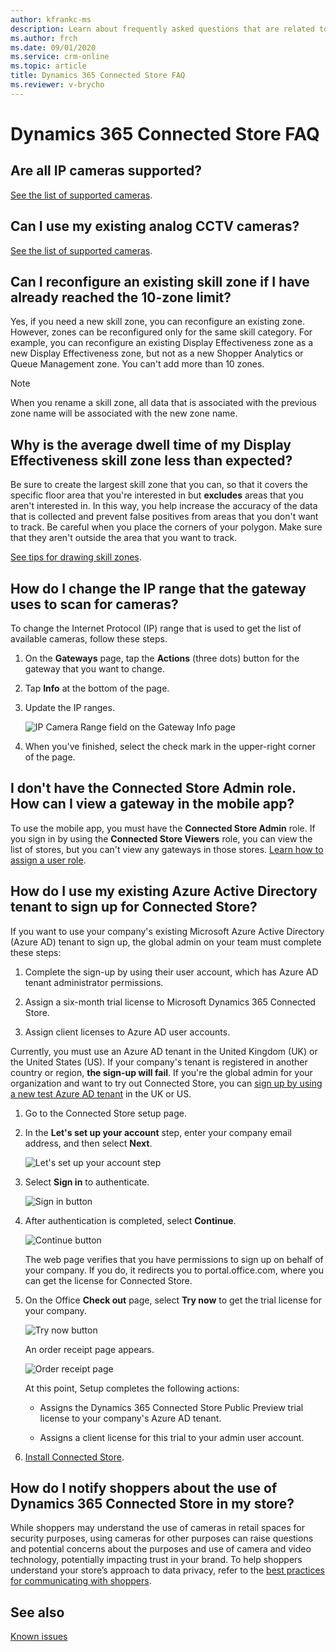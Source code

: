 ```yaml
---
author: kfrankc-ms
description: Learn about frequently asked questions that are related to Microsoft Dynamics 365 Connected Store.
ms.author: frch
ms.date: 09/01/2020
ms.service: crm-online
ms.topic: article
title: Dynamics 365 Connected Store FAQ
ms.reviewer: v-brycho
---
```


# Dynamics 365 Connected Store FAQ

## Are all IP cameras supported?

[See the list of supported cameras](install-cameras.md#supported-cameras).

## Can I use my existing analog CCTV cameras?

[See the list of supported cameras](install-cameras.md#supported-cameras).

## Can I reconfigure an existing skill zone if I have already reached the 10-zone limit?

Yes, if you need a new skill zone, you can reconfigure an existing zone. However, zones can be reconfigured only for the same skill category. For example, you can reconfigure an existing Display Effectiveness zone as a new Display Effectiveness zone, but not as a new Shopper Analytics or Queue Management zone. You can't add more than 10 zones.

> [!NOTE]
> When you rename a skill zone, all data that is associated with the previous zone name will be associated with the new zone name.

## Why is the average dwell time of my Display Effectiveness skill zone less than expected?

Be sure to create the largest skill zone that you can, so that it covers the specific floor area that you're interested in but **excludes** areas that you aren't interested in. In this way, you help increase the accuracy of the data that is collected and prevent false positives from areas that you don't want to track. Be careful when you place the corners of your polygon. Make sure that they aren't outside the area that you want to track.

[See tips for drawing skill zones](mobile-app-add-camera-skill-zones.md#tips-for-drawing-skill-zones).

## How do I change the IP range that the gateway uses to scan for cameras?

To change the Internet Protocol (IP) range that is used to get the list of available cameras, follow these steps.

1. On the **Gateways** page, tap the **Actions** (three dots) button for the gateway that you want to change.

2. Tap **Info** at the bottom of the page.

3. Update the IP ranges. 

    ![IP Camera Range field on the Gateway Info page](media/faq-ip-range.PNG "IP Camera Range field on the Gateway Info page")

4. When you've finished, select the check mark in the upper-right corner of the page.

## I don't have the Connected Store Admin role. How can I view a gateway in the mobile app?

To use the mobile app, you must have the **Connected Store Admin** role. If you sign in by using the **Connected Store Viewers** role, you can view the list of stores, but you can't view any gateways in those stores. [Learn how to assign a user role](admin-user-accounts.md).

## How do I use my existing Azure Active Directory tenant to sign up for Connected Store? 

If you want to use your company's existing Microsoft Azure Active Directory (Azure AD) tenant to sign up, the global admin on your team must complete these steps:

1. Complete the sign-up by using their user account, which has Azure AD tenant administrator permissions.

2. Assign a six-month trial license to Microsoft Dynamics 365 Connected Store.

3. Assign client licenses to Azure AD user accounts.

Currently, you must use an Azure AD tenant in the United Kingdom (UK) or the United States (US). If your company's tenant is registered in another country or region, **the sign-up will fail**. If you're the global admin for your organization and want to try out Connected Store, you can [sign up by using a new test Azure AD tenant](admin-create-new-tenant.md) in the UK or US.

1. Go to the Connected Store setup page.

2. In the **Let's set up your account** step, enter your company email address, and then select **Next**.

    ![Let's set up your account step](media/faq-setup-account.PNG "Let's set up your account step")

3. Select **Sign in** to authenticate.

    ![Sign in button](media/faq-sign-in.PNG "Sign in button")

4. After authentication is completed, select **Continue**.

    ![Continue button](media/faq-continue.PNG "Continue button")

    The web page verifies that you have permissions to sign up on behalf of your company. If you do, it redirects you to portal.office.com, where you can get the license for Connected Store.

5. On the Office **Check out** page, select **Try now** to get the trial license for your company.

    ![Try now button](media/faq-check-out.PNG "Try now button")

    An order receipt page appears.

    ![Order receipt page](media/faq-order-receipt.PNG "Order receipt page")

    At this point, Setup completes the following actions:

    - Assigns the Dynamics 365 Connected Store Public Preview trial license to your company's Azure AD tenant.
    
    - Assigns a client license for this trial to your admin user account.

6. [Install Connected Store](admin-install-web-app.md).

## How do I notify shoppers about the use of Dynamics 365 Connected Store in my store?

While shoppers may understand the use of cameras in retail spaces for security purposes, using cameras for other purposes can raise questions and potential concerns about the purposes and use of camera and video technology, potentially impacting trust in your brand. To help shoppers understand your store’s approach to data privacy, refer to the [best practices for communicating with shoppers](communication-plan.md).

## See also

[Known issues](known-issues.md)
